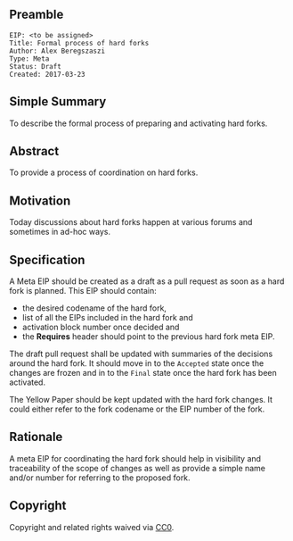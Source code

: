 ## Preamble

    EIP: <to be assigned>
    Title: Formal process of hard forks
    Author: Alex Beregszaszi
    Type: Meta
    Status: Draft
    Created: 2017-03-23

## Simple Summary

To describe the formal process of preparing and activating hard forks.

## Abstract

To provide a process of coordination on hard forks.

## Motivation

Today discussions about hard forks happen at various forums and sometimes in ad-hoc ways.

## Specification

A Meta EIP should be created as a draft as a pull request as soon as a hard fork is planned. This EIP should contain:
- the desired codename of the hard fork,
- list of all the EIPs included in the hard fork and
- activation block number once decided and
- the **Requires** header should point to the previous hard fork meta EIP.

The draft pull request shall be updated with summaries of the decisions around the hard fork. It should move in to the `Accepted` state once the changes are frozen and in to the `Final` state once the hard fork has been activated.

The Yellow Paper should be kept updated with the hard fork changes. It could either refer to the fork codename or the EIP number of the fork.

## Rationale

A meta EIP for coordinating the hard fork should help in visibility and traceability of the scope of changes as well as provide a simple name and/or number for referring to the proposed fork.

## Copyright

Copyright and related rights waived via [CC0](https://creativecommons.org/publicdomain/zero/1.0/).
